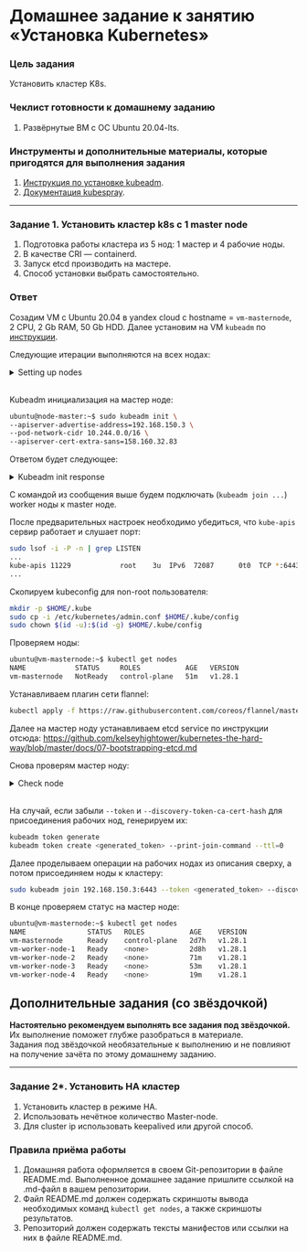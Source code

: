# Домашнее задание к занятию «Установка Kubernetes»

### Цель задания

Установить кластер K8s.

### Чеклист готовности к домашнему заданию

1. Развёрнутые ВМ с ОС Ubuntu 20.04-lts.


### Инструменты и дополнительные материалы, которые пригодятся для выполнения задания

1. [Инструкция по установке kubeadm](https://kubernetes.io/docs/setup/production-environment/tools/kubeadm/create-cluster-kubeadm/).
2. [Документация kubespray](https://kubespray.io/).

-----

### Задание 1. Установить кластер k8s с 1 master node

1. Подготовка работы кластера из 5 нод: 1 мастер и 4 рабочие ноды.
2. В качестве CRI — containerd.
3. Запуск etcd производить на мастере.
4. Способ установки выбрать самостоятельно.

### Ответ

Созадим VM с Ubuntu 20.04 в yandex cloud с hostname = `vm-masternode`, 2 CPU, 2 Gb RAM, 50 Gb HDD. Далее установим на VM `kubeadm` по [инструкции](https://kubernetes.io/docs/setup/production-environment/tools/kubeadm/install-kubeadm/).

Следующие итерации выполняются на всех нодах:

<details>
<summary>Setting up nodes</summary>

Отключаем swap (на VM в yandex cloud swap раздел по умолчанию не подключается), проверяем, что порт 6443 незаблокирован:
```bash
sudo swapoff -a
nc 127.0.0.1 6443
```
Устанавливаем curl, ca-certificates, apt-transport-https:
```bash
sudo mkdir -p 0755 /etc/apt/keyrings
sudo apt update
sudo apt install apt-transport-https ca-certificates curl
```
Загружаем публичный ключ подписи для репозиториев пакетов Kubernetes и добавляем Kubernetes репозиторий:
```bash
curl -fsSL https://packages.cloud.google.com/apt/doc/apt-key.gpg | sudo gpg --dearmor -o /etc/apt/keyrings/kubernetes-archive-keyring.gpg

echo "deb [signed-by=/etc/apt/keyrings/kubernetes-archive-keyring.gpg] https://apt.kubernetes.io/ kubernetes-xenial main" | sudo tee /etc/apt/sources.list.d/kubernetes.list
```
Устанавливаем kubelet, kubeadm, kubectl. Закрепляем версии установленных пакетов:
```bash
sudo apt update
sudo apt install kubelet kubeadm kubectl containerd
sudo apt-mark hold kubelet kubeadm kubectl
```
Kubelet будет перезагружаться каждые несколько секунд, ожидая в аварийном цикле, пока kubeadm скажет ему, что делать.

Включаем forwarding (root пользователем)  следующими командами:

```bash
modprobe br_netfilter
echo "net.ipv4.ip_forward=1" >> /etc/sysctl.conf
echo "net.bridge.bridge-nf-call-iptables=1" >> /etc/sysctl.conf
echo "net.bridge.bridge-nf-call-arptables=1" >> /etc/sysctl.conf
echo "net.bridge.bridge-nf-call-ip6tables=1" >> /etc/sysctl.conf
echo 1 > /proc/sys/net/ipv4/ip_forward

root@vm-masternode:/home/ubuntu# sysctl -p /etc/sysctl.conf
net.ipv4.ip_forward = 1
net.bridge.bridge-nf-call-iptables = 1
net.bridge.bridge-nf-call-arptables = 1
net.bridge.bridge-nf-call-ip6tables = 1
```

</details>

\
Kubeadm инициализация на мастер ноде:
```bash
ubuntu@node-master:~$ sudo kubeadm init \
--apiserver-advertise-address=192.168.150.3 \
--pod-network-cidr 10.244.0.0/16 \
--apiserver-cert-extra-sans=158.160.32.83
```

Ответом будет следующее:
<details>
<summary>Kubeadm init response</summary>

```bash
Your Kubernetes control-plane has initialized successfully!

To start using your cluster, you need to run the following as a regular user:

  mkdir -p $HOME/.kube
  sudo cp -i /etc/kubernetes/admin.conf $HOME/.kube/config
  sudo chown $(id -u):$(id -g) $HOME/.kube/config

Alternatively, if you are the root user, you can run:

  export KUBECONFIG=/etc/kubernetes/admin.conf

You should now deploy a pod network to the cluster.
Run "kubectl apply -f [podnetwork].yaml" with one of the options listed at:
  https://kubernetes.io/docs/concepts/cluster-administration/addons/

Then you can join any number of worker nodes by running the following on each as root:

kubeadm join 192.168.150.3:6443 --token <generated_token> --discovery-token-ca-cert-hash <cert_hash>
```
</details>

С командой из сообщения выше будем подключать (`kubeadm join ...`) worker ноды к master ноде.

После предварительных настроек необходимо убедиться, что `kube-apis` сервир работает и слушает порт:

```bash
sudo lsof -i -P -n | grep LISTEN
...
kube-apis 11229            root    3u  IPv6  72087      0t0  TCP *:6443 (LISTEN)
...
```

Скопируем kubeconfig для non-root пользователя:
```bash
mkdir -p $HOME/.kube
sudo cp -i /etc/kubernetes/admin.conf $HOME/.kube/config
sudo chown $(id -u):$(id -g) $HOME/.kube/config
```

Проверяем ноды:
```bash
ubuntu@vm-masternode:~$ kubectl get nodes
NAME            STATUS     ROLES           AGE   VERSION
vm-masternode   NotReady   control-plane   51m   v1.28.1
```

Устанавливаем плагин сети flannel:
```bash
kubectl apply -f https://raw.githubusercontent.com/coreos/flannel/master/Documentation/kube-flannel.yml
```
Далее на мастер ноду устанавливаем etcd service по инструкции отсюда:
https://github.com/kelseyhightower/kubernetes-the-hard-way/blob/master/docs/07-bootstrapping-etcd.md

Снова проверям мастер ноду:

<details>
<summary>Check node</summary>

```bash
ubuntu@vm-masternode:~$ kubectl get nodes
NAME               STATUS   ROLES           AGE    VERSION
vm-masternode      Ready    control-plane   1d2h   v1.28.1

ubuntu@vm-masternode:~$ kubectl describe nodes vm-masternode
...
  Namespace                   Name                                     CPU Requests  CPU Limits  Memory Requests  Memory Limits  Age
  ---------                   ----                                     ------------  ----------  ---------------  -------------  ---
  kube-flannel                kube-flannel-ds-sz726                    100m (5%)     0 (0%)      50Mi (2%)        0 (0%)         1d2h
  kube-system                 coredns-5dd5756b68-fd24n                 100m (5%)     0 (0%)      70Mi (3%)        170Mi (9%)     1d2h
  kube-system                 coredns-5dd5756b68-vhmgv                 100m (5%)     0 (0%)      70Mi (3%)        170Mi (9%)     1d2h
  kube-system                 etcd-vm-masternode                       100m (5%)     0 (0%)      100Mi (5%)       0 (0%)         1d2h
  kube-system                 kube-apiserver-vm-masternode             250m (12%)    0 (0%)      0 (0%)           0 (0%)         1d2h
  kube-system                 kube-controller-manager-vm-masternode    200m (10%)    0 (0%)      0 (0%)           0 (0%)         1d2h
  kube-system                 kube-proxy-v96ts                         0 (0%)        0 (0%)      0 (0%)           0 (0%)         1d2h
  kube-system                 kube-scheduler-vm-masternode             100m (5%)     0 (0%)      0 (0%)           0 (0%)         1d2h
...

```

</details>

\
На случай, если забыли `--token` и `--discovery-token-ca-cert-hash` для присоединения рабочих нод, генерируем их:
```bash
kubeadm token generate
kubeadm token create <generated_token> --print-join-command --ttl=0
```

Далее проделываем операции на рабочих нодах из описания сверху, а потом присоединяем ноды к кластеру:

```bash
sudo kubeadm join 192.168.150.3:6443 --token <generated_token> --discovery-token-ca-cert-hash <cert_hash>
```

В конце проверяем статус на мастер ноде:

```bash
ubuntu@vm-masternode:~$ kubectl get nodes
NAME               STATUS   ROLES           AGE    VERSION
vm-masternode      Ready    control-plane   2d7h   v1.28.1
vm-worker-node-1   Ready    <none>          2d8h   v1.28.1
vm-worker-node-2   Ready    <none>          71m    v1.28.1
vm-worker-node-3   Ready    <none>          53m    v1.28.1
vm-worker-node-4   Ready    <none>          19m    v1.28.1
```

## Дополнительные задания (со звёздочкой)

**Настоятельно рекомендуем выполнять все задания под звёздочкой.** Их выполнение поможет глубже разобраться в материале.   
Задания под звёздочкой необязательные к выполнению и не повлияют на получение зачёта по этому домашнему заданию. 

------
### Задание 2*. Установить HA кластер

1. Установить кластер в режиме HA.
2. Использовать нечётное количество Master-node.
3. Для cluster ip использовать keepalived или другой способ.

### Правила приёма работы

1. Домашняя работа оформляется в своем Git-репозитории в файле README.md. Выполненное домашнее задание пришлите ссылкой на .md-файл в вашем репозитории.
2. Файл README.md должен содержать скриншоты вывода необходимых команд `kubectl get nodes`, а также скриншоты результатов.
3. Репозиторий должен содержать тексты манифестов или ссылки на них в файле README.md.